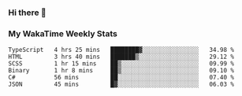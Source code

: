 ### Hi there 👋

<!--
**royschrauwen/royschrauwen** is a ✨ _special_ ✨ repository because its `README.md` (this file) appears on your GitHub profile.

Here are some ideas to get you started:

- 🔭 I’m currently working on ...
- 🌱 I’m currently learning ...
- 👯 I’m looking to collaborate on ...
- 🤔 I’m looking for help with ...
- 💬 Ask me about ...
- 📫 How to reach me: ...
- 😄 Pronouns: ...
- ⚡ Fun fact: ...
-->


### My WakaTime Weekly Stats
<!--START_SECTION:waka-->

```text
TypeScript   4 hrs 25 mins   ████████▓░░░░░░░░░░░░░░░░   34.98 %
HTML         3 hrs 40 mins   ███████▒░░░░░░░░░░░░░░░░░   29.12 %
SCSS         1 hr 15 mins    ██▒░░░░░░░░░░░░░░░░░░░░░░   09.99 %
Binary       1 hr 8 mins     ██▒░░░░░░░░░░░░░░░░░░░░░░   09.10 %
C#           56 mins         ██░░░░░░░░░░░░░░░░░░░░░░░   07.40 %
JSON         45 mins         █▓░░░░░░░░░░░░░░░░░░░░░░░   06.03 %
```

<!--END_SECTION:waka-->
